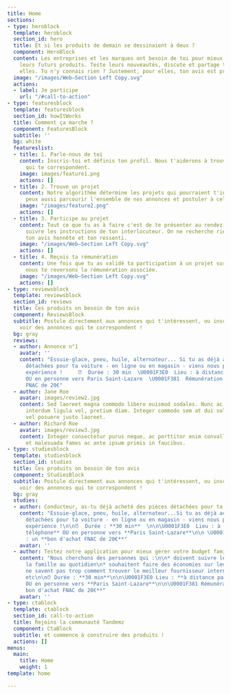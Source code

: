 ```yaml
---
title: Home
sections:
- type: heroblock
  template: heroblock
  section_id: hero
  title: Et si les produits de demain se dessinaient à deux ?
  component: HeroBlock
  content: Les entreprises et les marques ont besoin de toi pour mieux construire
    leurs futurs produits. Teste leurs nouveautés, discute et partage ton avis avec
    elles. Tu n'y connais rien ? Justement, pour elles, ton avis est précieux !
  image: "/images/Web—Section Left Copy.svg"
  actions:
  - label: Je participe
    url: "/#call-to-action"
- type: featuresblock
  template: featuresblock
  section_id: howItWorks
  title: Comment ça marche ?
  component: FeaturesBlock
  subtitle: ''
  bg: white
  featureslist:
  - title: 1. Parle-nous de toi
    content: Inscris-toi et définis ton profil. Nous t'aiderons à trouver des projets
      qui te correspondent.
    image: images/feature1.png
    actions: []
  - title: 2. Trouve un projet
    content: Notre algorithme détermine les projets qui pourraient t'intéresser. Tu
      peux aussi parcourir l'ensemble de nos annonces et postuler à celles qui t'intéressent.
    image: "/images/feature2.png"
    actions: []
  - title: 3. Participe au projet
    content: Tout ce que tu as à faire c'est de te présenter au rendez-vous et de
      suivre les instructions de ton interlocuteur. On ne recherche rien de plus que
      ton avis honnête et ton ressenti.
    image: "/images/Web—Section Left Copy.svg"
    actions: []
  - title: 4. Reçois ta rémunération
    content: Une fois que tu as validé ta participation à un projet sur la plateforme,
      nous te reversons la rémunération associée.
    image: "/images/Web—Section Left Copy.svg"
    actions: []
- type: reviewsblock
  template: reviewsblock
  section_id: reviews
  title: Ces produits on besoin de ton avis
  component: ReviewsBlock
  subtitle: Postule directement aux annonces qui t'intéressent, ou inscris-toi pour
    voir des annonces qui te correspondent !
  bg: gray
  reviews:
  - author: Annonce n°1
    avatar: ''
    content: "Essuie-glace, pneu, huile, alternateur... Si tu as déjà acheté des pièces
      détachées pour ta voiture - en ligne ou en magasin - viens nous parler de ton
      expérience !     ⏰  Durée : 30 min  \U0001F3E0  Lieu : à distance par téléphone
      OU en personne vers Paris Saint-Lazare  \U0001F381  Rémunération : un bon d'achat
      FNAC de 20€"
  - author: Jane Roe
    avatar: images/review2.jpg
    content: Sed laoreet magna commodo libero euismod sodales. Nunc ac libero convallis,
      interdum ligula vel, pretium diam. Integer commodo sem at dui sollicitudin,
      vel posuere justo laoreet.
  - author: Richard Roe
    avatar: images/review3.jpg
    content: Integer consectetur purus neque, ac porttitor enim convallis vitae. Interdum
      et malesuada fames ac ante ipsum primis in faucibus.
- type: studiesblock
  template: studiesblock
  section_id: studies
  title: Ces produits on besoin de ton avis
  component: StudiesBlock
  subtitle: Postule directement aux annonces qui t'intéressent, ou inscris-toi pour
    voir des annonces qui te correspondent !
  bg: gray
  studies:
  - author: Conducteur, as-tu déjà acheté des pièces détachées pour ta voiture ?
    content: "Essuie-glace, pneu, huile, alternateur...Si tu as déjà acheté des pièces
      détachées pour ta voiture - en ligne ou en magasin - viens nous parler de ton
      expérience !\n\n⏰  Durée : **30 min**  \n\n\U0001F3E0  Lieu : à distance **par
      téléphone** OU en personne vers **Paris Saint-Lazare**\n\n \U0001F381  Rémunération
      : un **bon d'achat FNAC de 20€**"
    avatar: ''
  - author: Testez notre application pour mieux gérer votre budget familial
    content: "Nous cherchons des personnes qui :\n\n* doivent suivre le budget de
      la famille au quotidien\n* souhaitent faire des économies sur leurs dépenses\n*
      ne savent pas trop comment trouver le meilleur fournisseur internet / d'énergie
      etc\n\n⏰ Durée : **30 min**\n\n\U0001F3E0 Lieu : **à distance par téléphone**
      OU en personne vers **Paris Saint-Lazare**\n\n\U0001F381 Rémunération : **un
      bon d'achat FNAC de 20€**"
    avatar: ''
- type: ctablock
  template: ctablock
  section_id: call-to-action
  title: Rejoins la communauté Tandemz
  component: CtaBlock
  subtitle: et commence à construire des produits !
  actions: []
menus:
  main:
    title: Home
    weight: 1
template: home

---
```

